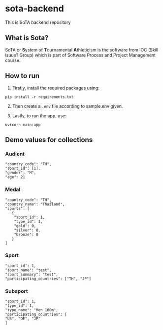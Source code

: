 # sota-backend
This is SoTA backend repository

## What is Sota?
SoTA or **S**ystem of **T**ournamental **A**thleticism is the software from IOC (Skill isuue? Group) which is part of Software Process and Project Management course.

## How to run
1. Firstly, install the required packages using:
```
pip install -r requirements.txt
```
2. Then create a ```.env``` file according to sample.env given.

3. Lastly, to run the app, use:
```
uvicorn main:app
```


## Demo values for collections
### Audient
```
"country_code": "TH",
"sport_id": [1],
"gender": "M",
"age": 21
```
### Medal
```
"country_code": "TH",
"country_name": "Thailand",
"sports": [
   {
    "sport_id": 1,
    "type_id": 1,
    "gold": 0,
    "silver": 0,
    "bronze": 0
   }
]
```
### Sport
```
"sport_id": 1,
"sport_name": "test",
"sport_summary": "test",
"participating_countries": ["TH", "JP"]
```
### Subsport
```
"sport_id": 1,
"type_id": 1,
"type_name": "Men 100m",
"participating_countries": [
"US", "DE", "JP"
]
```